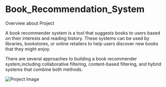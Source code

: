 # Book_Recommendation_System
Overview about Project

A book recommender system is a tool that suggests books to users based on their interests and reading history. These systems can be used by libraries, bookstores, or online retailers to help users discover new books that they might enjoy.

There are several approaches to building a book recommender system,including collaborative filtering, content-based filtering, and hybrid systems that combine both methods.

![Project Image](https://raw.githubusercontent.com/surbhi1604/Book_Recommendation_System/main/project1.png)


